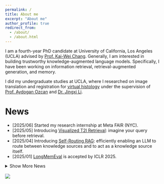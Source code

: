 ```yaml
---
permalink: /
title: About me
excerpt: "About me"
author_profile: true
redirect_from: 
  - /about/
  - /about.html
---
```


I am a fourth-year PhD candidate at University of California, Los Angeles (UCLA) advised by [Prof. Kai-Wei Chang](http://web.cs.ucla.edu/~kwchang/). Generally, I am interested in building trustworthy knowledge-augmented language models. Specifically, I have been working on information retrieval, retrieval-augmented generation, and memory.

I did my undergraduate studies at UCLA, where I researched on image translation and registration for [virtual histology](https://www.nature.com/articles/s41377-021-00674-8) under the supervision of [Prof. Aydogan Ozcan](https://www.ee.ucla.edu/aydogan-ozcan/) and [Dr. Jingxi Li](https://www.linkedin.com/in/jingxi-li/). 

News
====
* [2025/06] Started my research internship at Meta FAIR (NYC).
* [2025/05] Introducing [Visualized T2I Retrieval](https://xiaowu0162.github.io/visret/): imagine your query before retrieval. 
* [2025/04] Introducing [Self-Routing RAG](https://arxiv.org/abs/2504.01018): efficiently enabling an LLM to route between knowledge sources and to act as a knowledge source itself.
* [2025/01] [LongMemEval](https://github.com/xiaowu0162/LongMemEval) is accepted by ICLR 2025.

<details>
<summary>Show More News</summary>
<ul>
  <li>[2025/01] <a href="https://github.com/JasonForJoy/BRIEF">BRIEF</a> is accepted by NAACL 2025 (Findings).</li>
  <li>[2024/10] Check out <a href="https://github.com/JasonForJoy/BRIEF">BRIEF</a>: multi-hop reasoning-aware context compression.</li>
  <li>[2024/10] Introducing <a href="https://github.com/xiaowu0162/LongMemEval">LongMemEval</a>: a comprehensive, challenging, and scalable benchmark for long-term memory.</li>
  <li>[2024/09] Three papers (↓) accepted by EMNLP 2024 Main and Findings.</li>
  <li>[2024/07] Check out our recent work: <a href="https://arxiv.org/abs/2406.13692">SynCheck</a>, <a href="https://arxiv.org/abs/2407.00191">MetaKP</a>, and <a href="https://arxiv.org/abs/2407.00377">the factuality tax</a>.</li>
  <li>[2024/06] Started my research internship at Tencent AI Lab (Bellevue).</li>
  <li>[2024/05] <a href="https://arxiv.org/abs/2303.15422">KPEval</a> is accepted by ACL 2024 (Findings).</li>
  <li>[2024/05] <a href="https://repoformer.github.io/">Repoformer</a> is accepted by ICML 2024 (oral).</li>
  <li>[2024/03] Introducing <a href="https://repoformer.github.io/">Repoformer</a>: efficient and effective repository-level code completion.</li>
  <li>[2023/10] <a href="https://arxiv.org/abs/2310.06374">Rethinking seq2seq PLMs for kpgen</a> has been accepted by EMNLP 2023.</li>
  <li>[2023/07] Started my applied scientist internship at AWS.</li>
  <li>[2023/03] Introducing <a href="https://arxiv.org/abs/2303.15422">KPEval</a>, a new framework for evaluating keyphrase systems.</li>
  <li>[2022/10] <a href="https://aclanthology.org/2022.findings-emnlp.49/">Low resource kpgen</a> has been accepted by EMNLP 2022 (Findings).</li>
  <li>[2022/09] Started working as a PhD student in the <a href="http://web.cs.ucla.edu/~kwchang/members/">UCLA NLP Group</a>.</li>
</ul>
</details>

<br />
<a href="https://clustrmaps.com/site/1bw2e" title="Visit tracker"><img src="//www.clustrmaps.com/map_v2.png?d=YEXbU0ztNHSLCXRZZYQ1EhkrUToe0dYoB34LhCgU-xU&cl=ffffff"></a>
